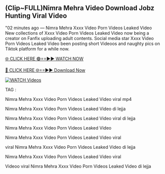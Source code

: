 ## (Clip~FULL)Nimra Mehra Video Download Jobz Hunting Viral Video


"02 minutes ago —  Nimra Mehra Xxxx Video Porn Videos Leaked Video New collections of   Xxxx Video Porn Videos Leaked Video now being a creator on Fanfix uploading adult contents. Social media star   Xxxx Video Porn Videos Leaked Video been posting short Videoos and naughty pics on Tiktok platform for a while now.


[🌐 CLICK HERE 🟢==►► WATCH NOW](https://ultra-bulletin.blogspot.com/p/ultra-bulletin-23.html)

[🔴 CLICK HERE 🌐==►► Download Now](https://ultra-bulletin.blogspot.com/p/ultra-bulletin-23.html)

[![WATCH Videos](https://i.imgur.com/dJHk4Zq.gif)](https://ultra-bulletin.blogspot.com/p/ultra-bulletin-23.html)


TAG :

Nimra Mehra Xxxx Video Porn Videos Leaked Video viral mp4

Nimra Mehra Xxxx Video Porn Videos Leaked Video di lejja

Nimra Mehra Xxxx Video Porn Videos Leaked Video viral di lejja

Nimra Mehra Xxxx Video Porn Videos Leaked Video

Nimra Mehra Xxxx Video Porn Videos Leaked Video viral

viral Nimra Mehra Xxxx Video Porn Videos Leaked Video di lejja

Nimra Mehra Xxxx Video Porn Videos Leaked Video viral

Videoo viral Nimra Mehra Xxxx Video Porn Videos Leaked Video di lejja
